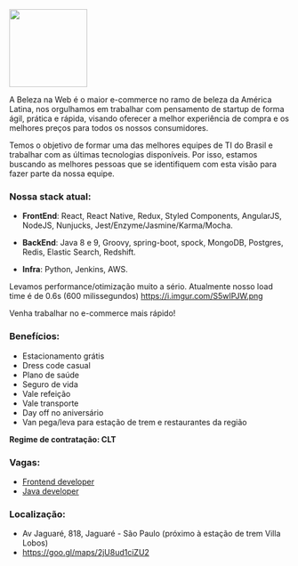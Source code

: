 <img src="https://res.cloudinary.com/beleza-na-web/image/upload/f_png,fl_progressive,q_auto:eco/w_300,h_300,c_lpad,b_white/v1/blz/assets-store/0.0.5/images/store/1/logo.svg" width="140">

A Beleza na Web é o maior e-commerce no ramo de beleza da América Latina, nos orgulhamos em trabalhar com pensamento de startup de forma ágil, prática e rápida, visando oferecer a melhor experiência de compra e os melhores preços para todos os nossos consumidores.

Temos o objetivo de formar uma das melhores equipes de TI do Brasil e trabalhar com as últimas tecnologias disponíveis. Por isso, estamos buscando as melhores pessoas que se identifiquem com esta visão para fazer parte da nossa equipe.

### Nossa stack atual:

- **FrontEnd**:
React, React Native, Redux, Styled Components, AngularJS, NodeJS, Nunjucks, Jest/Enzyme/Jasmine/Karma/Mocha.

- **BackEnd**:
Java 8 e 9, Groovy, spring-boot, spock, MongoDB, Postgres, Redis, Elastic Search, Redshift.

- **Infra**:
Python, Jenkins, AWS.

Levamos performance/otimização muito a sério. Atualmente nosso load time é de 0.6s (600 milissegundos) https://i.imgur.com/S5wIPJW.png

Venha trabalhar no e-commerce mais rápido!

### Benefícios:
- Estacionamento grátis
- Dress code casual
- Plano de saúde
- Seguro de vida
- Vale refeição
- Vale transporte
- Day off no aniversário
- Van pega/leva para estação de trem e restaurantes da região


**Regime de contratação: CLT**

### Vagas:
 - [Frontend developer](https://github.com/belezanaweb/frontend/wiki/Job-description:-Frontend-developer) 
 - [Java developer](https://github.com/belezanaweb/test-java)

### Localização: 

- Av Jaguaré, 818, Jaguaré - São Paulo (próximo à estação de trem Villa Lobos)
- https://goo.gl/maps/2jU8ud1ciZU2
